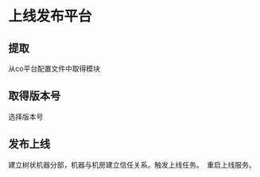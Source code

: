 # 上线发布平台
## 提取
  从co平台配置文件中取得模块
## 取得版本号
  选择版本号

## 发布上线
  建立树状机器分部，机器与机房建立信任关系。触发上线任务。
  重启上线服务。

